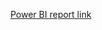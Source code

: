 [Power BI report link](https://app.powerbi.com/view?r=eyJrIjoiZGY3Y2VhZWItZTFkMi00NDQ3LTk0MmYtYmVhZTlkNTU1MDMyIiwidCI6IjQ3OTNhOTZhLTA2N2EtNDJhOC05OWRkLWU3YTdiNDk2NDAzOCIsImMiOjl9)
